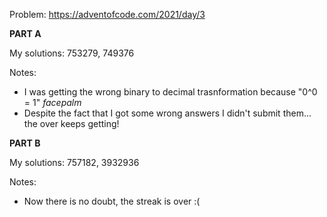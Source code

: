 Problem: https://adventofcode.com/2021/day/3

**PART A**

My solutions: 753279, 749376

Notes:
+ I was getting the wrong binary to decimal trasnformation because "0^0 = 1" *facepalm*
+ Despite the fact that I got some wrong answers I didn't submit them... the over keeps getting!

**PART B**

My solutions: 757182, 3932936

Notes:
+ Now there is no doubt, the streak is over :(
